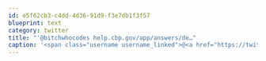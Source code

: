 ```yaml
---
id: e5f62cb3-c4dd-4d36-91d9-f3e7db1f3f57
blueprint: text
category: twitter
title: "'@bitchwhocodes help.cbp.gov/app/answers/de…"
caption: '<span class="username username_linked">@<a href="https://twitter.com/bitchwhocodes" title="Stacey Mulcahy">bitchwhocodes</a></span> <a href="https://help.cbp.gov/app/answers/detail/a_id/190/kw/alcohol" title="https://help.cbp.gov/app/answers/detail/a_id/190/kw/alcohol" class="link link_untco">help.cbp.gov/app/answers/de…</a>'
---
```

